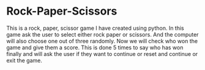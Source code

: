 # Rock-Paper-Scissors
This is a rock, paper, scissor game I have created using python.
In this game ask the user to select either rock paper or scissors. And the computer will also choose one out of three randomly. 
Now we will check who won the game and give them a score. 
This is done 5 times to say who has won finally and will ask the user if they want to continue or reset and continue or exit the game.

